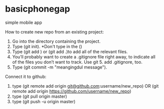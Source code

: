 # basicphonegap
simple mobile app

How to create new repo from an existing project:
1.  Go into the directory containing the project.
2.  Type (git init). *Don't type in the ()
3.  Type (git add <filename>) or (git add .)to add all of the relevant files.
4.  You’ll probably want to create a .gitignore file right away, to indicate all of the files you don’t want to track. Use git 5.  add .gitignore, too.
6.  Type (git commit -m "meangingdul message").

Connect it to github:
1.  type (git remote add origin git@github.com:username/new_repo)
    OR
    (git remote add origin https://github.com/username/new_repo)
2.  type (git pull origin master)
3.  type (git push -u origin master)

